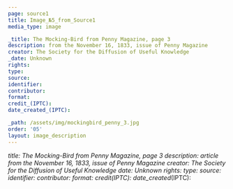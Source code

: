 ```yaml
---
page: source1
title: Image_№5_from_Source1
media_type: image

_title: The Mocking-Bird from Penny Magazine, page 3
description: from the November 16, 1833, issue of Penny Magazine
creator: The Society for the Diffusion of Useful Knowledge
_date: Unknown
rights: 
type: 
source:
identifier:
contributor:
format:
credit_(IPTC):
date_created_(IPTC):

_path: /assets/img/mockingbird_penny_3.jpg
order: '05'
layout: image_description
---
```


_title: The Mocking-Bird from Penny Magazine, page 3 
description: article from the November 16, 1833, issue of Penny Magazine
creator: The Society for the Diffusion of Useful Knowledge
_date: Unknown
rights: 
type: 
source:
identifier:
contributor:
format:
credit_(IPTC):
date_created_(IPTC):
